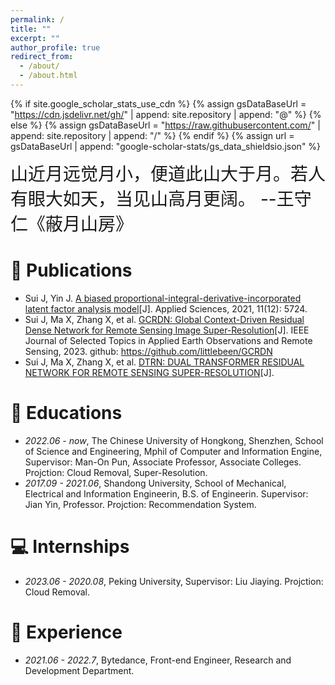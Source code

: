 ```yaml
---
permalink: /
title: ""
excerpt: ""
author_profile: true
redirect_from: 
  - /about/
  - /about.html
---
```


{% if site.google_scholar_stats_use_cdn %}
{% assign gsDataBaseUrl = "https://cdn.jsdelivr.net/gh/" | append: site.repository | append: "@" %}
{% else %}
{% assign gsDataBaseUrl = "https://raw.githubusercontent.com/" | append: site.repository | append: "/" %}
{% endif %}
{% assign url = gsDataBaseUrl | append: "google-scholar-stats/gs_data_shieldsio.json" %}

<span class='anchor' id='about-me'></span>

<span style='font-size:2em'>山近月远觉月小，便道此山大于月。若人有眼大如天，当见山高月更阔。 --王守仁《蔽月山房》<span>


# 📝 Publications 

- Sui J, Yin J. <a href='https://www.mdpi.com/2076-3417/11/12/5724'>A biased proportional-integral-derivative-incorporated latent factor analysis model</a>[J]. Applied Sciences, 2021, 11(12): 5724.
- Sui J, Ma X, Zhang X, et al. <a href='https://ieeexplore.ieee.org/stamp/stamp.jsp?arnumber=10115440'>GCRDN: Global Context-Driven Residual Dense Network for Remote Sensing Image Super-Resolution</a>[J]. IEEE Journal of Selected Topics in Applied Earth Observations and Remote Sensing, 2023. github: <a href='https://github.com/littlebeen/GCRDN'>https://github.com/littlebeen/GCRDN</a>
- Sui J, Ma X, Zhang X, et al. <a href='https://mypage.cuhk.edu.cn/academics/simonpun/papers/IGARSS23-Jialu.pdf'>DTRN: DUAL TRANSFORMER RESIDUAL NETWORK FOR REMOTE SENSING SUPER-RESOLUTION</a>[J].


# 📖 Educations
- *2022.06 - now*, The Chinese University of Hongkong, Shenzhen, School of Science and Engineering, Mphil of Computer and Information Engine, Supervisor: Man-On Pun, Associate Professor, Associate Colleges. Projction: Cloud Removal, Super-Resolution.
- *2017.09 - 2021.06*, Shandong University, School of Mechanical, Electrical and Information Engineerin, B.S. of Engineerin. Supervisor: Jian Yin, Professor. Projction: Recommendation System.

# 💻 Internships
- *2023.06 - 2020.08*, Peking University, Supervisor: Liu Jiaying. Projction: Cloud Removal.

# 💬 Experience
- *2021.06 - 2022.7*, Bytedance, Front-end Engineer, Research and Development Department.
